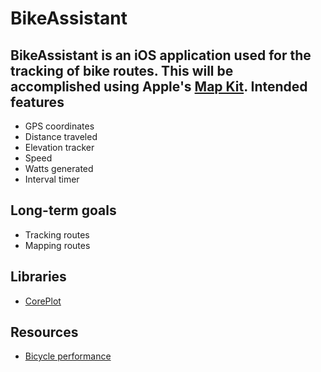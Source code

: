 BikeAssistant
=============
BikeAssistant is an iOS application used for the tracking of bike routes. This will be accomplished using Apple's [Map Kit](https://developer.apple.com/library/ios/documentation/MapKit/Reference/MapKit_Framework_Reference/_index.html).
Intended features
------------
* GPS coordinates
* Distance traveled
* Elevation tracker
* Speed
* Watts generated
* Interval timer

Long-term goals
------------
* Tracking routes
* Mapping routes

Libraries
------------
* [CorePlot](https://github.com/core-plot/core-plot)

Resources
------------
* [Bicycle performance](http://en.wikipedia.org/wiki/Bicycle_performance)

